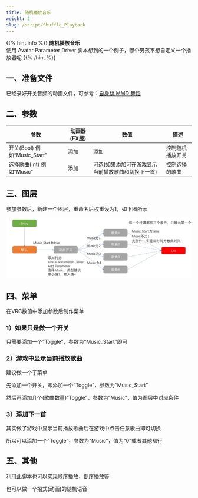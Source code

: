 ```yaml
---
title: 随机播放音乐
weight: 2
slug: /script/Shuffle_Playback
---
```


{{% hint info %}}
**随机播放音乐**  
使用 Avatar Parameter Driver 脚本想到的一个例子，哪个男孩不想自定义一个播放器呢
{{% /hint %}}

## 一、准备文件

已经录好开关音频的动画文件，可参考：[自身跳 MMD 舞蹈](/script/self_mmd/#%E4%BA%8C%E5%88%B6%E4%BD%9C%E9%9F%B3%E4%B9%90%E5%BC%80%E5%85%B3)

## 二、参数

| 参数                         | 动画器(FX层) | 数值                                                | 描述             |
| ---------------------------- | ------------ | --------------------------------------------------- | ---------------- |
| 开关(Bool) 例如“Music_Start” | 添加         | 添加                                                | 控制随机播放开关 |
| 选择歌曲(Int) 例如”Music”    | 添加         | 可选(如果添加可在游戏显示 当前播放歌曲和切换下一首) | 控制选择的歌曲   |

## 三、图层

参加参数后，新建一个图层，重命名后权重设为1，如下图所示

![img](https://github.com/yexca/picx-images-hosting/raw/master/2022-VRChat/04-随机音乐/image.70l2gvlag0s0.webp)

## 四、菜单

在VRC数值中添加参数后制作菜单

### 1）如果只是做一个开关

只需要添加一个“Toggle”，参数为“Music_Start”即可

### 2）游戏中显示当前播放歌曲

建议做一个子菜单

先添加一个开关，即添加一个“Toggle”，参数为“Music_Start”

然后再添加几个(歌曲数量)“Toggle”，参数为“Music”，值为图层中对应条件

### 3）添加下一首

其实做了游戏中显示当前播放歌曲后在游戏中点击任意歌曲即可切换

所以可以添加一个“Toggle”，参数为“Music”，值为“0”或者其他都行

## 五、其他

利用此脚本也可以实现顺序播放，倒序播放等

也可以做一个招式(动画)的随机语音
